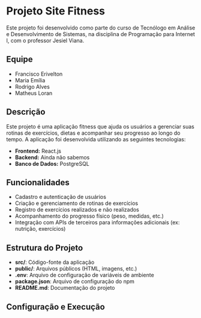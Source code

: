 # Projeto Site Fitness 

Este projeto foi desenvolvido como parte do curso de Tecnólogo em Análise e Desenvolvimento de Sistemas, na disciplina de Programação para Internet I, com o professor Jesiel Viana.

## Equipe

- Francisco Erivelton
- Maria Emília
- Rodrigo Alves
- Matheus Loran

## Descrição

Este projeto é uma aplicação fitness que ajuda os usuários a gerenciar suas rotinas de exercícios, dietas e acompanhar seu progresso ao longo do tempo. A aplicação foi desenvolvida utilizando as seguintes tecnologias:

- **Frontend:** React.js
- **Backend:** Ainda não sabemos
- **Banco de Dados:** PostgreSQL

## Funcionalidades

- Cadastro e autenticação de usuários
- Criação e gerenciamento de rotinas de exercícios
- Registro de exercícios realizados e não realizados
- Acompanhamento do progresso físico (peso, medidas, etc.)
- Integração com APIs de terceiros para informações adicionais (ex: nutrição, exercícios)

## Estrutura do Projeto

- **src/**: Código-fonte da aplicação
- **public/**: Arquivos públicos (HTML, imagens, etc.)
- **.env**: Arquivo de configuração de variáveis de ambiente
- **package.json**: Arquivo de configuração do npm
- **README.md**: Documentação do projeto

## Configuração e Execução
